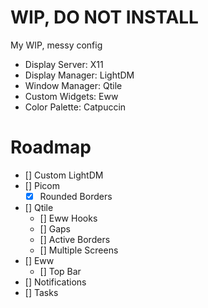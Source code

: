 # WIP, DO NOT INSTALL
My WIP, messy config

- Display Server: X11
- Display Manager: LightDM
- Window Manager: Qtile
- Custom Widgets: Eww
- Color Palette: Catpuccin

# Roadmap

- [] Custom LightDM
- [] Picom
  - [x] Rounded Borders
- [] Qtile
  - [] Eww Hooks
  - [] Gaps
  - [] Active Borders
  - [] Multiple Screens
- [] Eww
  - [] Top Bar
- [] Notifications
- [] Tasks 
